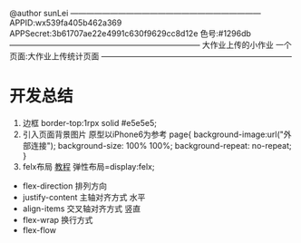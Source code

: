 @author sunLei
————————————————————————
APPID:wx539fa405b462a369
APPSecret:3b61707ae22e4991c630f9629cc8d12e
色号:#1296db
————————————————————————
大作业上传的小作业
一个页面:大作业上传统计页面
————————————————————————
# 开发总结
1. 边框
border-top:1rpx solid #e5e5e5;
2. 引入页面背景图片
原型以iPhone6为参考
page{
  background-image:url("外部连接");
  background-size: 100% 100%;
  background-repeat: no-repeat;
}
3. felx布局
[教程](http://www.runoob.com/w3cnote/flex-grammar.html)
弹性布局=display:felx;
* flex-direction 排列方向
* justify-content 主轴对齐方式 水平
* align-items 交叉轴对齐方式 竖直
* flex-wrap 换行方式
* flex-flow

